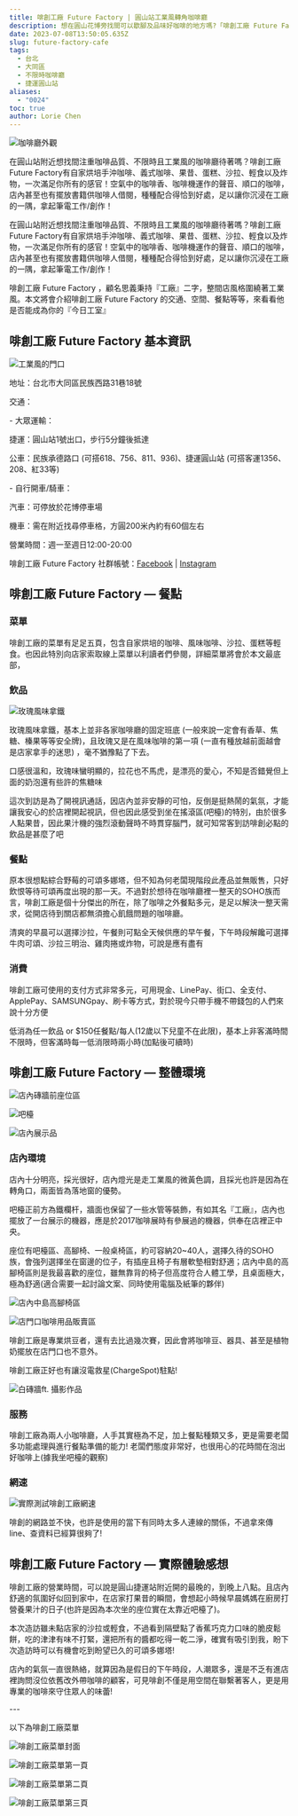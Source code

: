 ```yaml
---
title: 啡創工廠 Future Factory | 圓山站工業風轉角咖啡廳
description: 想在圓山花博旁找間可以歇腳及品味好咖啡的地方嗎?「啡創工廠 Future Factory 」可以滿足你對咖啡的堅持！
date: 2023-07-08T13:50:05.635Z
slug: future-factory-cafe
tags:
  - 台北
  - 大同區
  - 不限時咖啡廳
  - 捷運圓山站
aliases:
  - "0024"
toc: true
author: Lorie Chen
---
```

![咖啡廳外觀](https://lh4.googleusercontent.com/-mVYi7lsiYyKfxRojOGt52PXyad8_8vB1s9OsnXMeDW3zHWWUIEA_JzAdX30w3Vqr4alLcvRoD2laW723HVDcCCWzWmILG28EEJR4E9-omka8vL58Fx9Ga1Bp8T2Um4N6ESbZnpgBUCbRn_21I7Cg2Y "🔺 咖啡廳外觀 (於轉角口，很是顯眼)")

在圓山站附近想找間注重咖啡品質、不限時且工業風的咖啡廳待著嗎？啡創工廠 Future Factory有自家烘培手沖咖啡、義式咖啡、果昔、蛋糕、沙拉、輕食以及炸物，一次滿足你所有的感官！空氣中的咖啡香、咖啡機運作的聲音、順口的咖啡，店內甚至也有擺放書籍供咖啡人借閱，種種配合得恰到好處，足以讓你沉浸在工廠的一隅，拿起筆電工作/創作！

在圓山站附近想找間注重咖啡品質、不限時且工業風的咖啡廳待著嗎？啡創工廠 Future Factory有自家烘培手沖咖啡、義式咖啡、果昔、蛋糕、沙拉、輕食以及炸物，一次滿足你所有的感官！空氣中的咖啡香、咖啡機運作的聲音、順口的咖啡，店內甚至也有擺放書籍供咖啡人借閱，種種配合得恰到好處，足以讓你沉浸在工廠的一隅，拿起筆電工作/創作！

啡創工廠 Future Factory ，顧名思義秉持『工廠』二字，整間店風格圍繞著工業風。本文將會介紹啡創工廠 Future Factory 的交通、空間、餐點等等，來看看他是否能成為你的『今日工室』

## 啡創工廠 Future Factory 基本資訊

![工業風的門口](https://lh5.googleusercontent.com/cqklDwfGcmy0F90565hpJqV9NRYr1KV5vXbV54N2T4iNwIyFp1PfCcjewsOJe-K2u2DNAA4_2gDLMPpiw_wnMJW3CpEpZv4VdsIyFwQJUzUsqSqofWUhAFG8Ok448SgsZCS6sHi4jZHYSKci3yClRDE "🔺啡創工廠 Future Factory 工業風的門口")

地址：台北市大同區民族西路31巷18號

交通：

\- 大眾運輸：

捷運：圓山站1號出口，步行5分鐘後抵達

公車：民族承德路口 (可搭618、756、811、936)、捷運圓山站 (可搭客運1356、208、紅33等)

\- 自行開車/騎車：

汽車：可停放於花博停車場

機車：需在附近找尋停車格，方圓200米內約有60個左右

營業時間：週一至週日12:00-20:00

啡創工廠 Future Factory 社群帳號：[Facebook](https://www.facebook.com/future.factory.coffee) | [Instagram](https://www.instagram.com/futurefactory_cafe/)

## 啡創工廠 Future Factory — 餐點

### 菜單

啡創工廠的菜單有足足五頁，包含自家烘培的咖啡、風味咖啡、沙拉、蛋糕等輕食。也因此特別向店家索取線上菜單以利讀者們參閱，詳細菜單將會於本文最底部，

### 飲品

![玫瑰風味拿鐵](https://lh5.googleusercontent.com/PZ-97rT9XGriGauAST-HdsQuXrtlQrmfw35lyc9mz55Hlhtys5OXU935O5QloAY-bJAgWOfxgoCMYxNKwdYOfaqqdLcT3y3eTLzWAKp8xl7oMBUNMwd-QUWV_z6DKbhaE9u2JjaFoAmsySwmYfyfa7Q "🔺玫瑰風味拿鐵 ($165)")

玫瑰風味拿鐵，基本上並非各家咖啡廳的固定班底 (一般來說一定會有香草、焦糖、榛果等等安全牌)，且玫瑰又是在風味咖啡的第一項 (一直有種放越前面越會是店家拿手的迷思) ，毫不猶豫點了下去。

口感很溫和，玫瑰味蠻明顯的，拉花也不馬虎，是漂亮的愛心，不知是否錯覺但上面的奶泡還有些許的焦糖味

這次到訪是為了開視訊通話，因店內並非安靜的可怕，反倒是挺熱鬧的氣氛，才能讓我安心的於店裡開起視訊，但也因此感受到坐在搖滾區(吧檯)的特別，由於很多人點果昔，因此果汁機的強烈滾動聲時不時貫穿腦門，就可知常客到訪啡創必點的飲品是甚麼了吧

### 餐點

原本很想點綜合野莓的可頌多娜塔，但不知為何老闆現階段此產品並無販售，只好飲恨等待可頌再度出現的那一天。不過對於想待在咖啡廳裡一整天的SOHO族而言，啡創工廠是個十分傑出的所在，除了咖啡之外餐點多元，是足以解決一整天需求，從開店待到關店都無須擔心飢餓問題的咖啡廳。

清爽的早晨可以選擇沙拉，午餐則可點全天候供應的早午餐，下午時段解饞可選擇牛肉可頌、沙拉三明治、雞肉捲或炸物，可說是應有盡有

### 消費

啡創工廠可使用的支付方式非常多元，可用現金、LinePay、街口、全支付、ApplePay、SAMSUNGpay、刷卡等方式，對於現今只帶手機不帶錢包的人們來說十分方便

低消為任一飲品 or $150任餐點/每人(12歲以下兒童不在此限)，基本上非客滿時間不限時，但客滿時每一低消限時兩小時(加點後可續時)

## 啡創工廠 Future Factory — 整體環境

![店內磚牆前座位區](https://lh6.googleusercontent.com/cPzsjueVGLNcK-UH8T7SMlLAL0RoXTiBbSeeDgyRu_bWllUGaGerLaVSWBTYeB3maZwl0q9kID1K3NoqP3q5IFx4LzqgwNbyHX34r367UGojFKbJ74hxgGSa9XvhVvJZ3kocz9W4F7E9oQ86IsTZ_TM "🔺店內磚牆前座位區")

![吧檯](https://lh3.googleusercontent.com/RmxCS3wMLrX2BHR15Wdw2g0SzTd6e2KXtalRldqBgudidglwwOd_qqvXpIh2sY5eURUO75SBPGRzDz5mPB1w3ret8Gg9GEY4SM6jvnzCJuNqJEU3SGYhYVqg7xyRzjXy9k8i-EK7YdaZ0ULErl5ZFKo "🔺吧檯")

![店內展示品](https://lh3.googleusercontent.com/Wc2YdMEDnD4oTRUgd9WIJVbB7G18GLIV9JZL4tP47ryl0wFcO-htxInrvoedtEw6DlagdJDMSYV07f05F4DU4bqedCMEqNY4h_vOXfaKtZjiq2CStJRTVtc6UdfIHLwPoLH89EK2A-D0mUq-R2-TJPY "🔺店內展示品")

### 店內環境

店內十分明亮，採光很好，店內燈光是走工業風的微黃色調，且採光也許是因為在轉角口，兩面皆為落地窗的優勢。

吧檯正前方為鐵欄杆，牆面也保留了一些水管等裝飾，有如其名『工廠』，店內也擺放了一台展示的機器，應是於2017咖啡展時有參展過的機器，供奉在店裡正中央。

座位有吧檯區、高腳椅、一般桌椅區，約可容納20~40人，選擇久待的SOHO族，會強列選擇坐在窗邊的位子，有插座且椅子有層軟墊相對舒適；店內中島的高腳椅區則是我最喜歡的座位，雖無靠背的椅子但高度符合人體工學，且桌面極大，極為舒適(適合需要一起討論文案、同時使用電腦及紙筆的夥伴)

![店內中島高腳椅區](https://lh3.googleusercontent.com/QJXz7nA_42pK7qQaN4BOCVMQtNFDV1HJzhFkUmvqhrGudQvm-5oZ5AeBtR3jSbnlkCXtUXHWTUHI7882aSH8kUZPPoQRSWuSBtjkZI4Qv3FF_aer81w1s1fD13Ahri1CX97HR2rP123IzKjwCiSnh_M "🔺店內中島高腳椅區")

![店門口咖啡用品販賣區](https://lh3.googleusercontent.com/0REUa_PeD5qAk5LIRcneRbwNgJ24UyoWd_Nczpo2_npRJ2nLiccr_hjPu6XEyGh9PxM4AW2Y0BWlolW4qN3uh_R6gY1dPqMSQ6k5aOa5ZycL6HcB_5k9Jm4cZ62_UDpnyln3AvJhcWiblXzwmFw7z3M "🔺店門口咖啡用品販賣區")

啡創工廠是專業烘豆者，還有去比過幾次賽，因此會將咖啡豆、器具、甚至是植物奶擺放在店門口也不意外。

啡創工廠正好也有讓沒電救星(ChargeSpot)駐點!

![白磚牆ft. 攝影作品](https://lh6.googleusercontent.com/DCv8iQ31ckHcwqXLXB0TGFSzRthFwIkpALqdeA_3aurvQWnD3vUX-ryB46c0oCXt8tevJeV_byoqXGLcoHz0Zv3me-8-0BKV9ITzRqgKL23sEp67zNfXi7yzjXSbs-4ZRw2zenWHS8t9K7YjRA6js4s "🔺白磚牆ft. 攝影作品")

### 服務

啡創工廠為兩人小咖啡廳，人手其實極為不足，加上餐點種類又多，更是需要老闆多功能處理與進行餐點準備的能力! 老闆們態度非常好，也很用心的花時間在泡出好咖啡上(據我坐吧檯的觀察)

### 網速

![實際測試啡創工廠網速](https://lh3.googleusercontent.com/yNkxeBCK52Z5mmIcjL7_bXLHvclkyLyCuAvKD-TRkaKjOBRxceZNkIaPOovsE9oTLzylfn6YH2dnTlhYFrm7XnMgYdbBRi_3QEQTMRMy1zlpAqdUEW-6Ud6a3bV-TvzwpXpsSlgeHLRVtRIaRNBuQ7k "🔺實際測試啡創工廠網速")

啡創的網路並不快，也許是使用的當下有同時太多人連線的關係，不過拿來傳line、查資料已經算很夠了!

## 啡創工廠 Future Factory — 實際體驗感想

啡創工廠的營業時間，可以說是圓山捷運站附近開的最晚的，到晚上八點。且店內舒適的氛圍好似回到家中，在店家打果昔的瞬間，會想起小時候早晨媽媽在廚房打營養果汁的日子(也許是因為本次坐的座位實在太靠近吧檯了)。

本次造訪雖未點店家的沙拉或輕食，不過看到隔壁點了香蕉巧克力口味的脆皮鬆餅，吃的津津有味不打緊，還把所有的醬都吃得一乾二淨，確實有吸引到我，盼下次造訪時可以有機會吃到盼望已久的可頌多娜塔!

店內的氣氛一直很熱絡，就算因為是假日的下午時段，人潮眾多，還是不乏有進店裡詢問沒位依舊改外帶咖啡的顧客，可見啡創不僅是用空間在聯繫著客人，更是用專業的咖啡來守住眾人的味蕾!

\-﻿--

以下為啡創工廠菜單

![啡創工廠菜單封面](https://lh5.googleusercontent.com/i4tdKu7uJL6_cBF4sZpvETi0KcxjPVl6KodzLAa7P3SkaIzZUwPYdG08SCle5gXMcf8KtkgYmAnPBImkfxGNx9N21gXJoQxysERhAQDYB1RTKtyGMuCfDNqYA3XaG1vuySrKS7AwTdF9MscsxUYsj8Y "啡創工廠菜單封面")

![啡創工廠菜單第一頁](https://lh4.googleusercontent.com/xEHpLlN58JLKm6n5Ph7dXPikeY0ZRd80mqdT5WzMiORhd__VKDHZ5PpAPTc30eOsqMob1z-YjioPJAgdWVVS2Uz1wPY2oRR0hk1rEr-wpUpf7UUwGPIr8IT1uorzzqPq2DkAaaQq8EjbBe7daLLElSE "啡創工廠菜單第一頁")

![啡創工廠菜單第二頁](https://lh3.googleusercontent.com/YGnP7krj79qL2JPERLm-grbLGqZtqFkF9KxLMJmSTofi52wLJTo6yy3X4LAxXcsORns-BZp9tPnCJKNkZNT_GbLksynvQO9x0Wv5oWytKnZaOYqiqXrfsIU62DoHZSw6W5Fsf9FYnhOoIcZVzHx0SLM "啡創工廠菜單第二頁")

![啡創工廠菜單第三頁](https://lh6.googleusercontent.com/erwwCFTW5Wknz4d2a6sORSCzCxlri0rCynbwcsVUmkmoiMp7PmSGVSbEmxczrN5lPQUEGS5fkrRP30NKe1BsKLy5tqSB64vYqQzn0wespjPSLNt6KJcMWj1Oy2mNk7RiosXSGtj9StYzlHORqJFTsPU "啡創工廠菜單第三頁")
